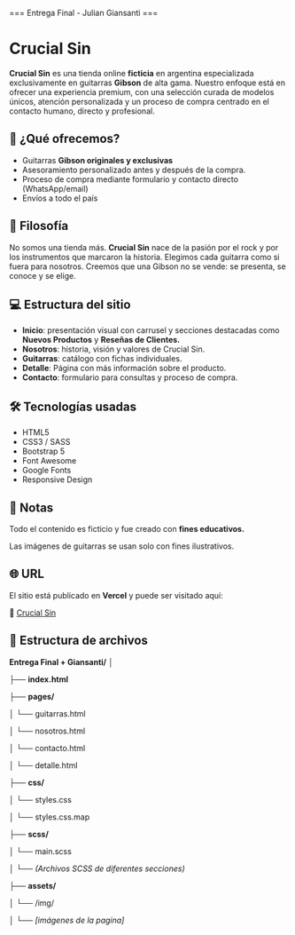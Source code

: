 === Entrega Final - Julian Giansanti ===

# Crucial Sin

**Crucial Sin** es una tienda online **ficticia** en argentina especializada exclusivamente en guitarras **Gibson** de alta gama. Nuestro enfoque está en ofrecer una experiencia premium, con una selección curada de modelos únicos, atención personalizada y un proceso de compra centrado en el contacto humano, directo y profesional.

## 🌟 ¿Qué ofrecemos?

-   Guitarras **Gibson originales y exclusivas**
-   Asesoramiento personalizado antes y después de la compra.
-   Proceso de compra mediante formulario y contacto directo (WhatsApp/email)
-   Envíos a todo el país

## 🎸 Filosofía

No somos una tienda más. **Crucial Sin** nace de la pasión por el rock y por los instrumentos que marcaron la historia. Elegimos cada guitarra como si fuera para nosotros. Creemos que una Gibson no se vende: se presenta, se conoce y se elige.

## 💻 Estructura del sitio

-   **Inicio**: presentación visual con carrusel y secciones destacadas como **Nuevos Productos** y **Reseñas de Clientes.**
-   **Nosotros**: historia, visión y valores de Crucial Sin.
-   **Guitarras**: catálogo con fichas individuales.
-   **Detalle**: Página con más información sobre el producto.
-   **Contacto**: formulario para consultas y proceso de compra.

## 🛠️ Tecnologías usadas

-   HTML5
-   CSS3 / SASS
-   Bootstrap 5
-   Font Awesome
-   Google Fonts
-   Responsive Design

## 📌 Notas

Todo el contenido es ficticio y fue creado con **fines educativos.**

Las imágenes de guitarras se usan solo con fines ilustrativos.

## 🌐 URL

El sitio está publicado en **Vercel** y puede ser visitado aquí:

🔗 [Crucial Sin](https://crucialsin.vercel.app/)

## 📂 Estructura de archivos

**Entrega Final + Giansanti/**
│

├── **index.html**

├── **pages/**

│ └── guitarras.html

│ └── nosotros.html

│ └── contacto.html

│ └── detalle.html

├── **css/**

│ └── styles.css

│ └── styles.css.map

├── **scss/**

│ └── main.scss

│ └── _(Archivos SCSS de diferentes secciones)_

├── **assets/**

│ └── /img/

│ └── _[imágenes de la pagina]_

